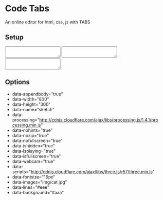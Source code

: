 # Code Tabs

An online editor for html, css, js with TABS

## Setup

<div class="codetabs" data-name="sketch">
   <!-- First Tab -->
   <textarea data-name="sketch.html"></textarea>
   <!-- Third Tab -->
   <textarea data-name="sketch.js"></textarea>
   <!-- Second Tab -->
   <textarea data-name="sketch.css"></textarea>
</div>

## Options

- data-appendbody="true"
- data-width="800"
- data-height="300"
- data-name="sketch"
- data-processing="http://cdnjs.cloudflare.com/ajax/libs/processing.js/1.4.1/processing.min.js"
- data-nohints="true"
- data-nozip="true"
- data-nofullscreen="true"
- data-ishidden="true"
- data-isplaying="true"
- data-isfullscreen="true"
- data-webcam="true"
- data-scripts="http://cdnjs.cloudflare.com/ajax/libs/three.js/r57/three.min.js"
- data-fontsize="16px"
- data-images="img/cat.jpg"
- data-lines="#eee"
- data-background="#aaa"


